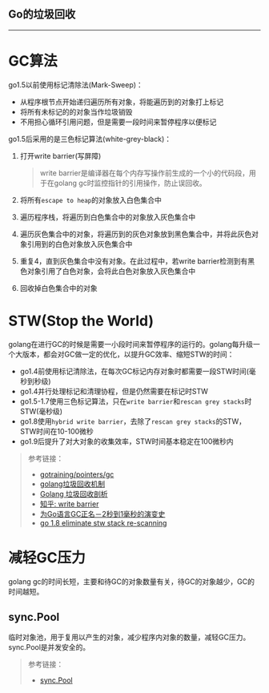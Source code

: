 Go的垃圾回收
---

---

# GC算法

go1.5以前使用标记清除法(Mark-Sweep)：

   * 从程序根节点开始递归遍历所有对象，将能遍历到的对象打上标记
   * 将所有未标记的的对象当作垃圾销毁
   * 不用担心循环引用问题，但是需要一段时间来暂停程序以便标记

go1.5后采用的是三色标记算法(white-grey-black)：

1. 打开write barrier(写屏障)
	> write barrier是编译器在每个内存写操作前生成的一个小的代码段，用于在golang gc时监控指针的引用操作，防止误回收。
	
2. 将所有`escape to heap`的对象放入白色集合中
3. 遍历程序栈，将遍历到白色集合中的对象放入灰色集合中
4. 遍历灰色集合中的对象，将遍历到的灰色对象放到黑色集合中，并将此灰色对象引用到的白色对象放入灰色集合中
5. 重复4，直到灰色集合中没有对象。在此过程中，若write barrier检测到有黑色对象引用了白色对象，会将此白色对象放入灰色集合中
6. 回收掉白色集合中的对象

# STW(Stop the World)

golang在进行GC的时候是需要一小段时间来暂停程序的运行的。golang每升级一个大版本，都会对GC做一定的优化，以提升GC效率、缩短STW的时间：

* go1.4前使用标记清除法，在每次GC标记内存对象时都需要一段STW时间(毫秒到秒级)
* go1.4并行处理标记和清理协程，但是仍然需要在标记时STW
* go1.5-1.7使用三色标记算法，只在`write barrier`和`rescan grey stacks`时STW(毫秒级)
* go1.8使用`hybrid write barrier`，去除了`rescan grey stacks`的STW，STW时间在10-100微秒
* go1.9后提升了对大对象的收集效率，STW时间基本稳定在100微秒内

> 参考链接：
> 
> * [gotraining/pointers/gc](https://github.com/maniafish/gotraining/tree/master/topics/go/language/pointers)
> * [golang垃圾回收机制](https://lengzzz.com/note/gc-in-golang)
> * [Golang 垃圾回收剖析](http://legendtkl.com/2017/04/28/golang-gc/)
> * [知乎: write barrier](https://www.zhihu.com/question/62000722)
> * [为Go语言GC正名－2秒到1毫秒的演变史](http://studygolang.com/articles/7516)
> * [go 1.8 eliminate stw stack re-scanning](https://github.com/golang/proposal/blob/master/design/17503-eliminate-rescan.md)

# 减轻GC压力

golang gc的时间长短，主要和待GC的对象数量有关，待GC的对象越少，GC的时间越短。

## sync.Pool

临时对象池，用于复用以产生的对象，减少程序内对象的数量，减轻GC压力。sync.Pool是并发安全的。

> 参考链接：
> 
> * [sync.Pool](https://golang.org/pkg/sync/#Pool)